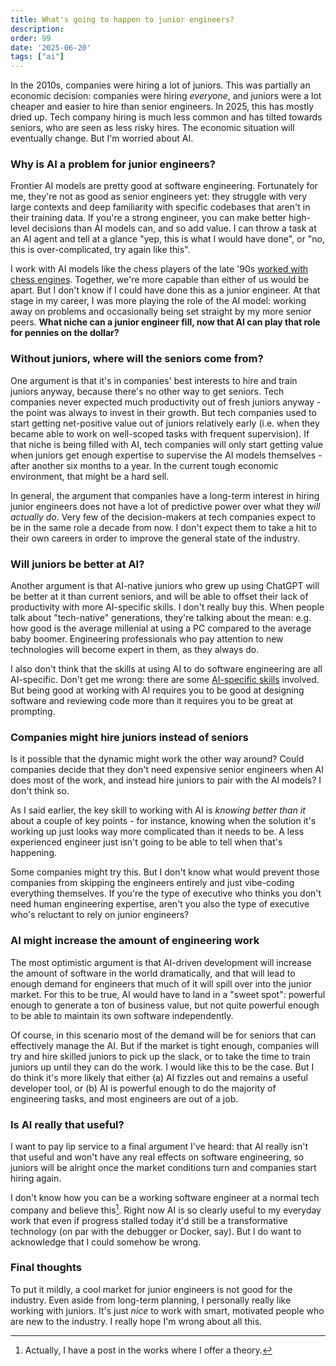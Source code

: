 ```yaml
---
title: What's going to happen to junior engineers?
description: 
order: 99
date: '2025-06-20'
tags: ["ai"]
---
```


In the 2010s, companies were hiring a lot of juniors. This was partially an economic decision: companies were hiring _everyone_, and juniors were a lot cheaper and easier to hire than senior engineers. In 2025, this has mostly dried up. Tech company hiring is much less common and has tilted towards seniors, who are seen as less risky hires. The economic situation will eventually change. But I'm worried about AI.

### Why is AI a problem for junior engineers?

Frontier AI models are pretty good at software engineering. Fortunately for me, they're not as good as senior engineers yet: they struggle with very large contexts and deep familiarity with specific codebases that aren't in their training data. If you're a strong engineer, you can make better high-level decisions than AI models can, and so add value. I can throw a task at an AI agent and tell at a glance "yep, this is what I would have done", or "no, this is over-complicated, try again like this".

I work with AI models like the chess players of the late '90s [worked with chess engines](https://en.wikipedia.org/wiki/Advanced_chess). Together, we're more capable than either of us would be apart. But I don't know if I could have done this as a junior engineer. At that stage in my career, I was more playing the role of the AI model: working away on problems and occasionally being set straight by my more senior peers. **What niche can a junior engineer fill, now that AI can play that role for pennies on the dollar?**

### Without juniors, where will the seniors come from?

One argument is that it's in companies' best interests to hire and train juniors anyway, because there's no other way to get seniors. Tech companies never expected much productivity out of fresh juniors anyway - the point was always to invest in their growth. But tech companies used to start getting net-positive value out of juniors relatively early (i.e. when they became able to work on well-scoped tasks with frequent supervision). If that niche is being filled with AI, tech companies will only start getting value when juniors get enough expertise to supervise the AI models themselves - after another six months to a year. In the current tough economic environment, that might be a hard sell.

In general, the argument that companies have a long-term interest in hiring junior engineers does not have a lot of predictive power over what they _will actually do_. Very few of the decision-makers at tech companies expect to be in the same role a decade from now. I don't expect them to take a hit to their own careers in order to improve the general state of the industry.

### Will juniors be better at AI?

Another argument is that AI-native juniors who grew up using ChatGPT will be better at it than current seniors, and will be able to offset their lack of productivity with more AI-specific skills. I don't really buy this. When people talk about "tech-native" generations, they're talking about the mean: e.g. how good is the average millenial at using a PC compared to the average baby boomer. Engineering professionals who pay attention to new technologies will become expert in them, as they always do.

I also don't think that the skills at using AI to do software engineering are all AI-specific. Don't get me wrong: there are some [AI-specific skills](/beyond-prompting) involved. But being good at working with AI requires you to be good at designing software and reviewing code more than it requires you to be great at prompting.

### Companies might hire juniors instead of seniors

Is it possible that the dynamic might work the other way around? Could companies decide that they don't need expensive senior engineers when AI does most of the work, and instead hire juniors to pair with the AI models? I don't think so.

As I said earlier, the key skill to working with AI is _knowing better than it_ about a couple of key points - for instance, knowing when the solution it's working up just looks way more complicated than it needs to be. A less experienced engineer just isn't going to be able to tell when that's happening.

Some companies might try this. But I don't know what would prevent those companies from skipping the engineers entirely and just vibe-coding everything themselves. If you're the type of executive who thinks you don't need human engineering expertise, aren't you also the type of executive who's reluctant to rely on junior engineers?

### AI might increase the amount of engineering work

The most optimistic argument is that AI-driven development will increase the amount of software in the world dramatically, and that will lead to enough demand for engineers that much of it will spill over into the junior market. For this to be true, AI would have to land in a "sweet spot": powerful enough to generate a ton of business value, but not quite powerful enough to be able to maintain its own software independently.

Of course, in this scenario most of the demand will be for seniors that can effectively manage the AI. But if the market is tight enough, companies will try and hire skilled juniors to pick up the slack, or to take the time to train juniors up until they can do the work. I would like this to be the case. But I do think it's more likely that either (a) AI fizzles out and remains a useful developer tool, or (b) AI is powerful enough to do the majority of engineering tasks, and most engineers are out of a job.

### Is AI really that useful?

I want to pay lip service to a final argument I've heard: that AI really isn't that useful and won't have any real effects on software engineering, so juniors will be alright once the market conditions turn and companies start hiring again.

I don't know how you can be a working software engineer at a normal tech company and believe this[^1]. Right now AI is so clearly useful to my everyday work that even if progress stalled today it'd still be a transformative technology (on par with the debugger or Docker, say). But I do want to acknowledge that I could somehow be wrong.

### Final thoughts

To put it mildly, a cool market for junior engineers is not good for the industry. Even aside from long-term planning, I personally really like working with juniors. It's just _nice_ to work with smart, motivated people who are new to the industry. I really hope I'm wrong about all this. 

[^1]: Actually, I have a post in the works where I offer a theory.

